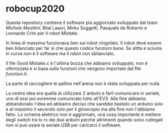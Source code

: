 ﻿# robocup2020
 
Questa repository contiene il software più aggiornato sviluppato dal team _*Michele Meattini*_, Bilal Laasri, Mirko Soggetti, Pasquale de Roberto e Leonardo Crini per il robot *Mistake*.

In linea di massima funzionava ben sul robot cingolato. Il robot deve essere ben bilanciato per far si che questo codice funzioni bene. 
Se slitta e scivola in curva non è il software ma il robot non sbilanciato.

Il file Good Mistake.c è l'ultima bozza che abbiamo sviluppato, non è ottimizzata e si basa sulle funzioni che vengono importate dal file _function.h_.

La parte di raccogliere le palline nell'arena non è stata sviluppata per nulla.

La nostra idea era quella di utilizzare 2 arduini e farli comunicare in seriale, uno di essi poi avremme comunicato tutto all'EV3.
Alla fine abbiamo abbandonato l'idea ed abbiamo deciso che sarebbe bastato un arduino solo e al massimo il secondo solo per il giroscopio ma alla fine non l'abbiamo fatto.
Lo schema elettrico non è aggiornato, una cosa importante è mettere degli switch tra tx rx dei due arduini perchè altrimenti quando sono collegati non si può usare la seriale USB per caricarci il software.
